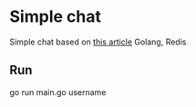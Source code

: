 # Simple chat

Simple chat based on [this article](https://www.compose.com/articles/redis-go-and-how-to-build-a-chat-application/)
Golang, Redis

## Run

go run main.go username
